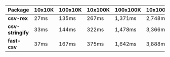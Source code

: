 | Package | 10x10K | 100x10K | 10x100K | 100x100K | 10x1000K 
|---------|---|---|---|---|---
| **csv-rex** | 27ms | 135ms | 267ms | 1,371ms | 2,748ms 
| **csv-stringify** | 33ms | 144ms | 322ms | 1,478ms | 3,366ms 
| **fast-csv** | 37ms | 167ms | 375ms | 1,642ms | 3,888ms 
